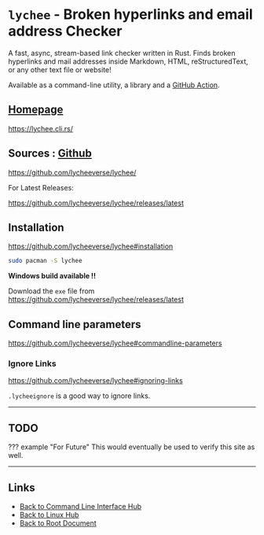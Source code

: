 # `lychee` - Broken hyperlinks and email address Checker

A fast, async, stream-based link checker written in Rust.
Finds broken hyperlinks and mail addresses inside Markdown, HTML, reStructuredText, or any other text file or website!

Available as a command-line utility, a library and a [GitHub Action](https://github.com/lycheeverse/lychee-action).

## [Homepage](https://lychee.cli.rs/)

<https://lychee.cli.rs/>

## Sources : [Github](https://github.com/lycheeverse/lychee/)

<https://github.com/lycheeverse/lychee/>

For Latest Releases:

<https://github.com/lycheeverse/lychee/releases/latest>

## Installation

<https://github.com/lycheeverse/lychee#installation>

```sh
sudo pacman -S lychee
```

**Windows build available !!**

Download the `exe` file from <https://github.com/lycheeverse/lychee/releases/latest>

## Command line parameters

<https://github.com/lycheeverse/lychee#commandline-parameters>

### Ignore Links

<https://github.com/lycheeverse/lychee#ignoring-links>

`.lycheeignore` is a good way to ignore links.

----

## TODO

??? example "For Future"
    This would eventually be used to verify this site as well.

----
<!-- Footer Begins Here -->
## Links

- [Back to Command Line Interface Hub](./README.md)
- [Back to Linux Hub](../README.md)
- [Back to Root Document](../../README.md)

